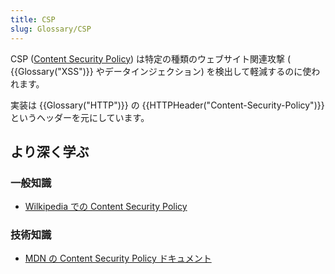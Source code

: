 ```yaml
---
title: CSP
slug: Glossary/CSP
---
```


CSP ([Content Security Policy](/ja/docs/Web/HTTP/CSP)) は特定の種類のウェブサイト関連攻撃 ( {{Glossary("XSS")}} やデータインジェクション) を検出して軽減するのに使われます。

実装は {{Glossary("HTTP")}} の {{HTTPHeader("Content-Security-Policy")}} というヘッダーを元にしています。

## より深く学ぶ

### 一般知識

- [Wilkipedia での Content Security Policy](https://en.wikipedia.org/wiki/Content_Security_Policy)

### 技術知識

- [MDN の Content Security Policy ドキュメント](/ja/docs/Web/HTTP/CSP)
